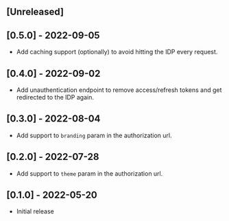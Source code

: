 ## [Unreleased]

## [0.5.0] - 2022-09-05

- Add caching support (optionally) to avoid hitting the IDP every request.

## [0.4.0] - 2022-09-02

- Add unauthentication endpoint to remove access/refresh tokens and
get redirected to the IDP again.

## [0.3.0] - 2022-08-04

- Add support to `branding` param in the authorization url.

## [0.2.0] - 2022-07-28

- Add support to `theme` param in the authorization url.

## [0.1.0] - 2022-05-20

- Initial release
